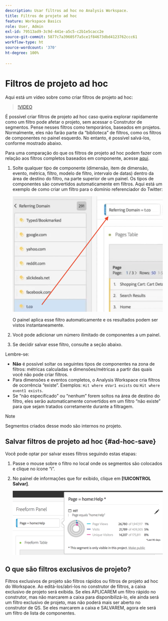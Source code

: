 ```yaml
---
description: Usar filtros ad hoc no Analysis Workspace.
title: Filtros de projeto ad hoc
feature: Workspace Basics
role: User, Admin
exl-id: 79513ad9-3c9d-441e-a5c5-c2b1e5cacc2e
source-git-commit: 5877c7a39605f7a5ce1f84673dbd4123762ccc61
workflow-type: ht
source-wordcount: '370'
ht-degree: 100%

---
```


# Filtros de projeto ad hoc

Aqui está um vídeo sobre como criar filtros de projeto ad hoc:

>[!VIDEO](https://video.tv.adobe.com/v/23978/?quality=12)

É possível criar filtros de projeto ad hoc caso queira explorar rapidamente como um filtro pode afetar o projeto, sem acessar o Construtor de segmentos. Pense nesses filtros como temporários, baseados em projetos. Normalmente, eles não farão parte da “biblioteca” de filtros, como os filtros de componentes no painel esquerdo. No entanto, é possível salvá-los, conforme mostrado abaixo.

Para uma comparação do que os filtros de projeto ad hoc podem fazer com relação aos filtros completos baseados em componente, acesse [aqui](/help/components/filters/filters-overview.md).

1. Solte qualquer tipo de componente (dimensão, item de dimensão, evento, métrica, filtro, modelo de filtro, intervalo de datas) dentro da área de destino do filtro, na parte superior de um painel. Os tipos de componentes são convertidos automaticamente em filtros.
Aqui está um exemplo de como criar um filtro para o domínio referenciador do Twitter:

   ![](assets/ad-hoc1.png)

   O painel aplica esse filtro automaticamente e os resultados podem ser vistos instantaneamente.

1. Você pode adicionar um número ilimitado de componentes a um painel.
1. Se decidir salvar esse filtro, consulte a seção abaixo.

Lembre-se:

* **Não** é possível soltar os seguintes tipos de componentes na zona de filtros: métricas calculadas e dimensões/métricas a partir das quais você não pode criar filtros.
* Para dimensões e eventos completos, o Analysis Workspace cria filtros de ocorrência “existe”. Exemplos: `Hit where eVar1 exists` ou `Hit where event1 exists`.
* Se “não especificado” ou “nenhum” forem soltos na área de destino do filtro, eles serão automaticamente convertidos em um filtro “não existe” para que sejam tratados corretamente durante a filtragem.

>[!NOTE]
>
>Segmentos criados desse modo são internos no projeto.

## Salvar filtros de projeto ad hoc {#ad-hoc-save}

Você pode optar por salvar esses filtros seguindo estas etapas:

1. Passe o mouse sobre o filtro no local onde os segmentos são colocados e clique no ícone “i”.
1. No painel de informações que for exibido, clique em **[!UICONTROL Salvar]**.

   ![](assets/segment-info.png)

## O que são filtros exclusivos de projeto?

Filtros exclusivos de projeto são filtros rápidos ou filtros de projeto ad hoc do Workspace. Ao editá-los/abri-los no construtor de filtros, a caixa exclusivo de projeto será exibida. Se eles APLICAREM um filtro rápido no construtor, mas não marcarem a caixa para disponibilizá-lo, ele ainda será um filtro exclusivo de projeto, mas não poderá mais ser aberto no construtor de QS. Se eles marcarem a caixa e SALVAREM, agora ele será um filtro de lista de componentes.
